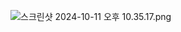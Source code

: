 ![스크린샷 2024-10-11 오후 10.35.17.png](..%2F..%2F..%2F..%2F%EC%8A%A4%ED%81%AC%EB%A6%B0%EC%83%B7%202024-10-11%20%EC%98%A4%ED%9B%84%2010.35.17.png)
